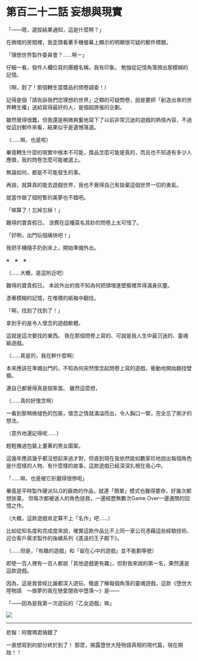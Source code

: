 # 第百二十二話 妄想與現實

「――嗯，選拔結果通知，這是什麼啊？」

在微暗的房間裡，我歪頭看著手機螢幕上顯示的明顯很可疑的郵件標題。

「理想世界製作委員會？……啊ー」

仔細一看，發件人欄位寫的團體名稱，我有印象。
勉強從記憶角落撈出那模糊的記憶。

（啊，對了！那個轉生當獎品的問卷調查！）

記得是個「請告訴我們您理想的世界」之類的可疑問卷，說是要把「創造出來的世界轉生權」送給寫得最好的人，是個超誇張的企劃。

雖然覺得很蠢，但我還是稍微興奮地寫下了以前非常沉迷的遊戲的熱情內容，不過從這封郵件來看，結果似乎是遺憾落選。

（……嘛，也是啦）

畢竟轉生什麼的現實中根本不可能，獎品怎麼可能是真的，而且也不知道有多少人應徵，我的問卷怎麼可能被選上。

無論如何，都是不可能發生的事。

再說，就算真的能去遊戲世界，我也不覺得自己有拋棄這個世界一切的勇氣。

就當作做了個短暫的美夢也不錯吧。

「嘛算了！忘掉忘掉！」

難得的寶貴假日。
浪費在這種莫名其妙的問卷上太可惜了。

「好咧，出門玩個痛快吧！」

我把手機隨手扔到床上，開始準備外出。

※　※　※

（……大概，是這附近吧）

難得的寶貴假日。
本該外出的我不知為何把頭埋進壁櫥裡弄得滿身灰塵。

憑著模糊的記憶，在堆積的紙箱中翻找，

「啊，找到了找到了！」

拿到手的是令人懷念的遊戲軟體。

這就是這次要找的東西。
我在那個問卷上寫的、可說是我人生中最沉迷的、靈魂級遊戲。

（……真是的，我在幹什麼啊）

本來應該在準備出門的，不知為何突然懷念起問卷上寫的遊戲，衝動地開始翻找壁櫥。

連自己都覺得真是個笨蛋。
雖然這麼想，

（……真的好懷念啊）

一看到那稍微褪色的包裝，懷念之情就滿溢而出，令人胸口一緊，完全忘了剛才的想法。

（意外地還記得呢……）

輕輕撫過包裝上畫著的男女圖案。

這幾年應該幾乎都沒想起來過才對，但直到現在我依然能如數家珍地說出每個角色是什麼樣的人物、有什麼樣的故事，這款遊戲已經深深扎根在我心中。

「……嘛，也是被它折磨得很慘呢」

畢竟是平時製作硬派SLG的廠商的作品，就連「簡單」模式也難得要命，好幾次都想放棄。
但每次都被迷人的角色拯救，一邊經歷無數次Game Over一邊通關的回憶之作。

（大概，這款遊戲肯定算不上「名作」吧……）

比如從知名度和完成度來說，確實這款作品比不上同一家公司憑藉這些經驗技術、迎合客戶需求製作的後續系列《遙遠的王子殿下》。

（……但是，「有趣的遊戲」和「留在心中的遊戲」並不能劃等號）

即使一百人裡有一百人都說「其他遊戲更有趣」，但對我來說的第一名，果然還是這款遊戲。

因為，這是我曾經比誰都深入遊玩、徹底了解每個角落的靈魂遊戲，這款《墮世大陸物語　～做夢的我在戀愛闇夜中墮落～》是――

「――因為是我第一次遊玩的『乙女遊戲』嘛」

![](https://xuerowo.com/%E8%BC%95%E5%B0%8F%E8%AA%AA%E7%BF%BB%E8%AD%AF/%E3%80%8A%E7%84%A1%E7%9F%A5%E8%BD%89%E7%94%9F%20%EF%BD%9E%E5%B0%B1%E7%AE%97%E8%BD%89%E7%94%9F%E5%88%B0%E4%BA%86%E4%B8%80%E7%84%A1%E6%89%80%E7%9F%A5%E7%9A%84%E9%81%8A%E6%88%B2%E4%B8%96%E7%95%8C%E6%88%91%E4%B9%9F%E6%9C%83%E5%85%A8%E5%8A%9B%E5%AE%88%E8%AD%B7%E5%8E%9F%E4%BD%9C%EF%BD%9E%E3%80%8B/%E6%8F%92%E5%9C%96/122.png)

---

悲報：阿爾瑪君搞錯了

一直想寫到的部分終於到了！
那麼，揭露墮世大陸物語真相的現代篇，現在開始！！